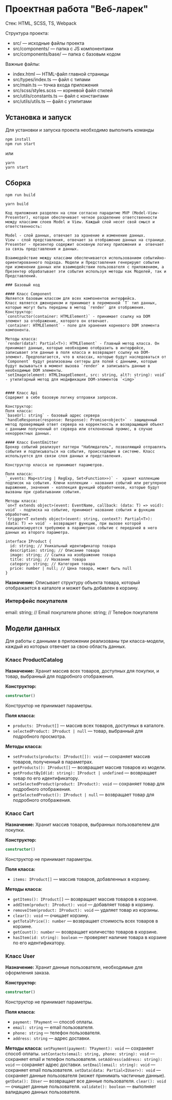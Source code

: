 # Проектная работа "Веб-ларек"

Стек: HTML, SCSS, TS, Webpack

Структура проекта:
- src/ — исходные файлы проекта
- src/components/ — папка с JS компонентами
- src/components/base/ — папка с базовым кодом

Важные файлы:
- index.html — HTML-файл главной страницы
- src/types/index.ts — файл с типами
- src/main.ts — точка входа приложения
- src/scss/styles.scss — корневой файл стилей
- src/utils/constants.ts — файл с константами
- src/utils/utils.ts — файл с утилитами

## Установка и запуск
Для установки и запуска проекта необходимо выполнить команды

```
npm install
npm run start
```

или

```
yarn
yarn start
```
## Сборка

```
npm run build
```

```
yarn build

Код приложения разделен на слои согласно парадигме MVP (Model-View-Presenter), которая обеспечивает четкое разделение ответственности между классами слоев Model и View. Каждый слой несет свой смысл и ответственность:

Model - слой данных, отвечает за хранение и изменение данных.  
View - слой представления, отвечает за отображение данных на странице.  
Presenter - презентер содержит основную логику приложения и  отвечает за связь представления и данных.

Взаимодействие между классами обеспечивается использованием событийно-ориентированного подхода. Модели и Представления генерируют события при изменении данных или взаимодействии пользователя с приложением, а Презентер обрабатывает эти события используя методы как Моделей, так и Представлений.

### Базовый код

#### Класс Component
Является базовым классом для всех компонентов интерфейса.
Класс является дженериком и принимает в переменной `T` тип данных, которые могут быть переданы в метод `render` для отображения.
Конструктор:  
`constructor(container: HTMLElement)` - принимает ссылку на DOM элемент за отображение, которого он отвечает.
`container: HTMLElement` - поле для хранения корневого DOM элемента компонента.

Методы класса:  
`render(data?: Partial<T>): HTMLElement` - Главный метод класса. Он принимает данные, которые необходимо отобразить в интерфейсе, записывает эти данные в поля класса и возвращает ссылку на DOM-элемент. Предполагается, что в классах, которые будут наследоваться от `Component` будут реализованы сеттеры для полей с данными, которые будут вызываться в момент вызова `render` и записывать данные в необходимые DOM элементы.  
`setImage(element: HTMLImageElement, src: string, alt?: string): void` - утилитарный метод для модификации DOM-элементов `<img>`


#### Класс Api
Содержит в себе базовую логику отправки запросов.

Конструктор:  
Поля класса:  
`baseUrl: string` - базовый адрес сервера  
`handleResponse(response: Response): Promise<object>` - защищенный метод проверяющий ответ сервера на корректность и возвращающий объект с данными полученный от сервера или отклоненный промис, в случае некорректных данных.

#### Класс EventEmitter
Брокер событий реализует паттерн "Наблюдатель", позволяющий отправлять события и подписываться на события, происходящие в системе. Класс используется для связи слоя данных и представления.

Конструктор класса не принимает параметров.

Поля класса:  
`_events: Map<string | RegExp, Set<Function>>)` -  хранит коллекцию подписок на события. Ключи коллекции - названия событий или регулярное выражение, значения - коллекция функций обработчиков, которые будут вызваны при срабатывании события.

Методы класса:  
`on<T extends object>(event: EventName, callback: (data: T) => void): void` - подписка на событие, принимает название события и функцию обработчик.  
`trigger<T extends object>(event: string, context?: Partial<T>): (data: T) => void` - возвращает функцию, при вызове которой инициализируется требуемое в параметрах событие с передачей в него данных из второго параметра.

interface IProduct {
  id: string; // Уникальный идентификатор товара
  description: string; // Описание товара
  image: string; // Ссылка на изображение товара
  title: string; // Название товара
  category: string; // Категория товара
  price: number | null; // Цена товара, может быть null
}
```
**Назначение:** Описывает структуру объекта товара, который отображается в каталоге и может быть добавлен в корзину.

### Интерфейс покупателя
  email: string;     // Email покупателя
  phone: string;     // Телефон покупателя

## Модели данных

Для работы с данными в приложении реализованы три класса-модели, каждый из которых отвечает за свою область данных.

### Класс ProductCatalog

**Назначение:** Хранит массив всех товаров, доступных для покупки, и товар, выбранный для подробного отображения.

**Конструктор:**
```typescript
constructor()
```
Конструктор не принимает параметры.

**Поля класса:**
- `products: IProduct[]` — массив всех товаров, доступных в каталоге.
- `selectedProduct: IProduct | null` — товар, выбранный для подробного просмотра.

**Методы класса:**
- `setProducts(products: IProduct[]): void` — сохраняет массив товаров, полученный в параметрах.
- `getProducts(): IProduct[]` — возвращает массив товаров из модели.
- `getProductById(id: string): IProduct | undefined` — возвращает товар по его идентификатору.
- `setSelectedProduct(product: IProduct): void` — сохраняет товар для подробного отображения.
- `getSelectedProduct(): IProduct | null` — возвращает товар для подробного отображения.

### Класс Cart

**Назначение:** Хранит массив товаров, выбранных пользователем для покупки.

**Конструктор:**
```typescript
constructor()
```
Конструктор не принимает параметры.

**Поля класса:**
- `items: IProduct[]` — массив товаров, добавленных в корзину.

**Методы класса:**
- `getItems(): IProduct[]` — возвращает массив товаров в корзине.
- `addItem(product: IProduct): void` — добавляет товар в корзину.
- `removeItem(product: IProduct): void` — удаляет товар из корзины.
- `clear(): void` — очищает корзину.
- `getTotalPrice(): number` — возвращает стоимость всех товаров в корзине.
- `getCount(): number` — возвращает количество товаров в корзине.
- `hasItem(id: string): boolean` — проверяет наличие товара в корзине по его идентификатору.

### Класс User

**Назначение:** Хранит данные пользователя, необходимые для оформления заказа.

**Конструктор:**
```typescript
constructor()
```
Конструктор не принимает параметры.

**Поля класса:**
- `payment: TPayment` — способ оплаты.
- `email: string` — email пользователя.
- `phone: string` — телефон пользователя.
- `address: string` — адрес доставки.

**Методы класса:**
`setPayment(payment: TPayment): void` — сохраняет способ оплаты.
`setContacts(email: string, phone: string): void` — сохраняет email и телефон пользователя.
`setAddress(address: string): void` — сохраняет адрес доставки.
`setEmail(email: string): void` — сохраняет email пользователя.
`setData(data: Partial<IUser>): void` — сохраняет данные пользователя (может принимать частичные данные).
`getData(): IUser` — возвращает все данные пользователя.
`clear(): void` — очищает данные пользователя.
`validate(): boolean` — выполняет валидацию данных пользователя.

